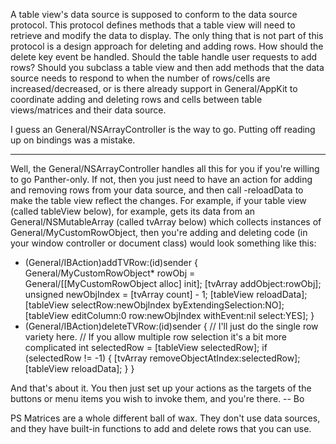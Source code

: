 A table view's data source is supposed to conform to the data source protocol. This protocol defines methods that a table view will need to retrieve and modify the data to display. The only thing that is not part of this protocol is a design approach for deleting and adding rows. How should the delete key event be handled. Should the table handle user requests to add rows? Should you subclass a table view and then add methods that the data source needs to respond to when the number of rows/cells are increased/decreased, or is there already support in General/AppKit to coordinate adding and deleting rows and cells between table views/matrices and their data source.

I guess an General/NSArrayController is the way to go. Putting off reading up on bindings was a mistake. 

----

Well, the General/NSArrayController handles all this for you if you're willing to go Panther-only.  If not, then you just need to have an action for adding and removing rows from your data source, and then call     -reloadData to make the table view reflect the changes.  For example, if your table view (called tableView below), for example, gets its data from an General/NSMutableArray (called tvArray below) which collects instances of General/MyCustomRowObject, then you're adding and deleting code (in your window controller or document class) would look something like this:
    
- (General/IBAction)addTVRow:(id)sender
{
	General/MyCustomRowObject* rowObj = General/[[MyCustomRowObject alloc] init];
	[tvArray addObject:rowObj];
	unsigned newObjIndex = [tvArray count] - 1;
	[tableView reloadData];
	[tableView selectRow:newObjIndex byExtendingSelection:NO];
	[tableView editColumn:0 row:newObjIndex withEvent:nil select:YES];
}
- (General/IBAction)deleteTVRow:(id)sender
{
	// I'll just do the single row variety here.
	// If you allow multiple row selection it's a bit more complicated
	int selectedRow = [tableView selectedRow];
	if (selectedRow != -1) {
		[tvArray removeObjectAtIndex:selectedRow];
		[tableView reloadData];
	}
}

And that's about it.  You then just set up your actions as the targets of the buttons or menu items you wish to invoke them, and you're there.  -- Bo

PS Matrices are a whole different ball of wax.  They don't use data sources, and they have built-in functions to add and delete rows that you can use.